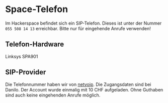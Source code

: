 # Space-Telefon

Im Hackerspace befindet sich ein SIP-Telefon. Dieses ist unter der
Nummer `055 508 14 13` erreichbar. Bitte nur für eingehende Anrufe
verwenden!

## Telefon-Hardware

Linksys SPA901

## SIP-Provider

Die Telefonnummer haben wir von [netvoip](https://www.netvoip.ch/). Die
Zugangsdaten sind bei Danilo. Der Account wurde einmalig mit 10 CHF
aufgeladen. Ohne Guthaben sind auch keine eingehenden Anrufe möglich.
